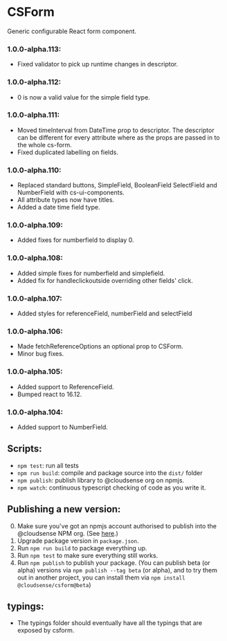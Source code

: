 # CSForm

Generic configurable React form component.

### 1.0.0-alpha.113:
* Fixed validator to pick up runtime changes in descriptor.

### 1.0.0-alpha.112:
* 0 is now a valid value for the simple field type.

### 1.0.0-alpha.111:
* Moved timeInterval from DateTime prop to descriptor. The descriptor can be different for every attribute where as the props are passed in to the whole cs-form.
* Fixed duplicated labelling on fields.

### 1.0.0-alpha.110:
* Replaced standard buttons, SimpleField, BooleanField SelectField and NumberField with cs-ui-components.
* All attribute types now have titles.
* Added a date time field type.

### 1.0.0-alpha.109:
* Added fixes for numberfield to display 0.

### 1.0.0-alpha.108:
* Added simple fixes for numberfield and simplefield.
* Added fix for handleclickoutside overriding other fields' click.

### 1.0.0-alpha.107:
* Added styles for referenceField, numberField and selectField

### 1.0.0-alpha.106:
* Made fetchReferenceOptions an optional prop to CSForm.
* Minor bug fixes.

### 1.0.0-alpha.105:
* Added support to ReferenceField.
* Bumped react to 16.12.

### 1.0.0-alpha.104:
* Added support to NumberField.

## Scripts:

* `npm test`: run all tests
* `npm run build`: compile and package source into the `dist/` folder
* `npm publish`: publish library to @cloudsense org on npmjs.
* `npm watch`: continuous typescript checking of code as you write it.

## Publishing a new version:

0. Make sure you've got an npmjs account authorised to publish into the @cloudsense NPM org. (See [here](https://docs.google.com/document/d/1UjmJIR74ag0yWQ_IO39aQBPNYMacfi6E5b6FgVYl-OA/edit).)
1. Upgrade package version in `package.json`.
2. Run `npm run build` to package everything up.
3. Run `npm test` to make sure everything still works.
4. Run `npm publish` to publish your package. (You can publish beta (or alpha) versions via `npm publish --tag beta` (or alpha), and to try them out in another project, you can install them via `npm install @cloudsense/csform@beta`)

## typings:
* The typings folder should eventually have all the typings that are exposed by csform.